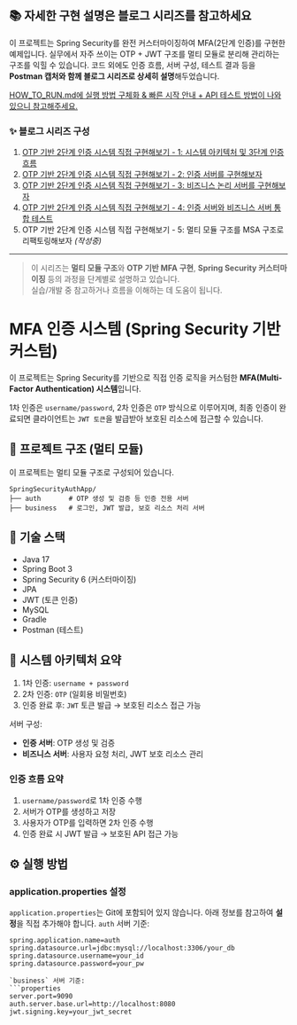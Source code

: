 ## 📚 자세한 구현 설명은 블로그 시리즈를 참고하세요

이 프로젝트는 Spring Security를 완전 커스터마이징하여 MFA(2단계 인증)를 구현한 예제입니다.
실무에서 자주 쓰이는 OTP + JWT 구조를 멀티 모듈로 분리해 관리하는 구조를 익힐 수 있습니다.
코드 외에도 인증 흐름, 서버 구성, 테스트 결과 등을 **Postman 캡처와 함께 블로그 시리즈로 상세히 설명**해두었습니다.

[HOW_TO_RUN.md에 실행 방법 구체화 & 빠른 시작 안내 + API 테스트 방법이 나와있으니 참고해주세요.](https://github.com/grapeppodo/SpringSecurityAuthApp/blob/main/HOW_TO_RUN.md)

### ✨ 블로그 시리즈 구성

1. [OTP 기반 2단계 인증 시스템 직접 구현해보기 - 1: 시스템 아키텍처 및 3단계 인증 흐름](https://dandev.tistory.com/entry/OTP-%EA%B8%B0%EB%B0%98-2%EB%8B%A8%EA%B3%84-%EC%9D%B8%EC%A6%9D-%EC%8B%9C%EC%8A%A4%ED%85%9C-%EC%A7%81%EC%A0%91-%EA%B5%AC%ED%98%84%ED%95%B4%EB%B3%B4%EA%B8%B0-1-%EC%8B%9C%EC%8A%A4%ED%85%9C-%EC%95%84%ED%82%A4%ED%85%8D%EC%B2%98-%EB%B0%8F-3%EB%8B%A8%EA%B3%84-%EC%9D%B8%EC%A6%9D-%ED%9D%90%EB%A6%84)
2. [OTP 기반 2단계 인증 시스템 직접 구현해보기 - 2: 인증 서버를 구현해보자](https://dandev.tistory.com/entry/OTP-%EA%B8%B0%EB%B0%98-2%EB%8B%A8%EA%B3%84-%EC%9D%B8%EC%A6%9D-%EC%8B%9C%EC%8A%A4%ED%85%9C-%EC%A7%81%EC%A0%91-%EA%B5%AC%ED%98%84%ED%95%B4%EB%B3%B4%EA%B8%B0-2-%EC%9D%B8%EC%A6%9D-%EC%84%9C%EB%B2%84%EB%A5%BC-%EA%B5%AC%ED%98%84%ED%95%B4%EB%B3%B4%EC%9E%90)
3. [OTP 기반 2단계 인증 시스템 직접 구현해보기 - 3: 비즈니스 논리 서버를 구현해보자](https://dandev.tistory.com/entry/OTP-%EA%B8%B0%EB%B0%98-2%EB%8B%A8%EA%B3%84-%EC%9D%B8%EC%A6%9D-%EC%8B%9C%EC%8A%A4%ED%85%9C-%EC%A7%81%EC%A0%91-%EA%B5%AC%ED%98%84%ED%95%B4%EB%B3%B4%EA%B8%B0-3-%EB%B9%84%EC%A6%88%EB%8B%88%EC%8A%A4-%EB%85%BC%EB%A6%AC-%EC%84%9C%EB%B2%84%EB%A5%BC-%EA%B5%AC%ED%98%84%ED%95%B4%EB%B3%B4%EC%9E%90)
4. [OTP 기반 2단계 인증 시스템 직접 구현해보기 - 4: 인증 서버와 비즈니스 서버 통합 테스트](https://dandev.tistory.com/entry/OTP-%EA%B8%B0%EB%B0%98-2%EB%8B%A8%EA%B3%84-%EC%9D%B8%EC%A6%9D-%EC%8B%9C%EC%8A%A4%ED%85%9C-%EC%A7%81%EC%A0%91-%EA%B5%AC%ED%98%84%ED%95%B4%EB%B3%B4%EA%B8%B0-4-%EC%9D%B8%EC%A6%9D-%EC%84%9C%EB%B2%84%EC%99%80-%EB%B9%84%EC%A6%88%EB%8B%88%EC%8A%A4-%EB%85%BC%EB%A6%AC-%EC%84%9C%EB%B2%84%EA%B0%80-%EC%9E%98-%EB%8F%99%EC%9E%91%ED%95%98%EB%8A%94%EC%A7%80-%ED%99%95%EC%9D%B8%ED%95%B4%EB%B3%B4%EC%9E%90)
5. OTP 기반 2단계 인증 시스템 직접 구현해보기 - 5: 멀티 모듈 구조를 MSA 구조로 리팩토링해보자 *(작성중)*

---

> 이 시리즈는 **멀티 모듈 구조**와 **OTP 기반 MFA 구현**, **Spring Security 커스터마이징** 등의 과정을 단계별로 설명하고 있습니다.  
> 실습/개발 중 참고하거나 흐름을 이해하는 데 도움이 됩니다.


# MFA 인증 시스템 (Spring Security 기반 커스텀)

이 프로젝트는 Spring Security를 기반으로 직접 인증 로직을 커스텀한 **MFA(Multi-Factor Authentication) 시스템**입니다.

1차 인증은 `username/password`, 2차 인증은 `OTP` 방식으로 이루어지며, 최종 인증이 완료되면 클라이언트는 `JWT 토큰`을 발급받아 보호된 리소스에 접근할 수 있습니다.



## 📁 프로젝트 구조 (멀티 모듈)

이 프로젝트는 멀티 모듈 구조로 구성되어 있습니다.

```
SpringSecurityAuthApp/
├── auth       # OTP 생성 및 검증 등 인증 전용 서버
├── business   # 로그인, JWT 발급, 보호 리소스 처리 서버
```

## 🔧 기술 스택

- Java 17
- Spring Boot 3
- Spring Security 6 (커스터마이징)
- JPA 
- JWT (토큰 인증)
- MySQL
- Gradle
- Postman (테스트)

## 🧱 시스템 아키텍처 요약
1. 1차 인증: `username + password`
2. 2차 인증: `OTP` (일회용 비밀번호)
3. 인증 완료 후: `JWT` 토큰 발급 → 보호된 리소스 접근 가능


서버 구성:
- **인증 서버**: OTP 생성 및 검증
- **비즈니스 서버**: 사용자 요청 처리, JWT 보호 리소스 관리


### 인증 흐름 요약

1. `username/password`로 1차 인증 수행
2. 서버가 OTP를 생성하고 저장
3. 사용자가 OTP를 입력하면 2차 인증 수행
4. 인증 완료 시 JWT 발급 → 보호된 API 접근 가능

## ⚙️ 실행 방법

### application.properties 설정

`application.properties`는 Git에 포함되어 있지 않습니다. 
아래 정보를 참고하여 **설정**을 직접 추가해야 합니다.
`auth` 서버 기준:
```properties
spring.application.name=auth
spring.datasource.url=jdbc:mysql://localhost:3306/your_db
spring.datasource.username=your_id
spring.datasource.password=your_pw

`business` 서버 기준:
```properties
server.port=9090
auth.server.base.url=http://localhost:8080
jwt.signing.key=your_jwt_secret
